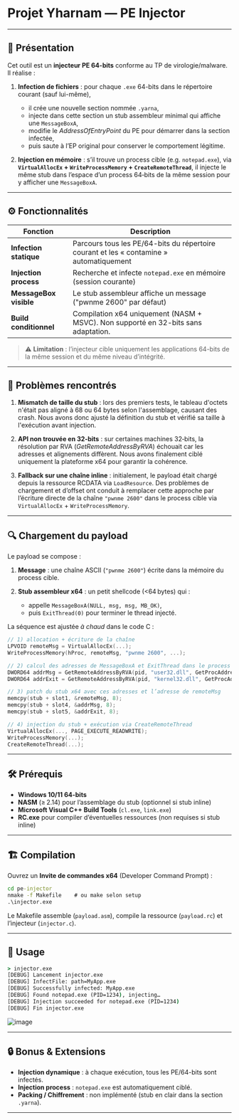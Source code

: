 # Projet Yharnam — PE Injector

---

## 📖 Présentation

Cet outil est un **injecteur PE 64-bits** conforme au TP de virologie/malware.
Il réalise :

1. **Infection de fichiers** : pour chaque `.exe` 64-bits dans le répertoire courant (sauf lui-même),

   * il crée une nouvelle section nommée `.yarna`,
   * injecte dans cette section un stub assembleur minimal qui affiche une `MessageBoxA`,
   * modifie le *AddressOfEntryPoint* du PE pour démarrer dans la section infectée,
   * puis saute à l’EP original pour conserver le comportement légitime.

2. **Injection en mémoire** : s’il trouve un process cible (e.g. `notepad.exe`), via **`VirtualAllocEx` + `WriteProcessMemory` + `CreateRemoteThread`**, il injecte le même stub
   dans l’espace d’un process 64‑bits de la même session pour y afficher une `MessageBoxA`.

---

## ⚙️ Fonctionnalités

| Fonction               | Description                                                                             |
| ---------------------- | --------------------------------------------------------------------------------------- |
| **Infection statique** | Parcours tous les PE/64-bits du répertoire courant et les « contamine » automatiquement |
| **Injection process**  | Recherche et infecte `notepad.exe` en mémoire (session courante)                        |
| **MessageBox visible** | Le stub assembleur affiche un message ("pwnme 2600" par défaut)                         |
| **Build conditionnel** | Compilation x64 uniquement (NASM + MSVC). Non supporté en 32-bits sans adaptation.      |

> ⚠️ **Limitation** : l’injecteur cible uniquement les applications 64-bits de la même session et du même niveau d’intégrité.

---

## 🐞 Problèmes rencontrés

1. **Mismatch de taille du stub**  : lors des premiers tests, le tableau d'octets n'était pas aligné à 68 ou 64 bytes selon l'assemblage, causant des crash. Nous avons donc ajusté la définition du stub et vérifié sa taille à l'exécution avant injection.

2. **API non trouvée en 32‑bits** : sur certaines machines 32‑bits, la résolution par RVA (*GetRemoteAddressByRVA*) échouait car les adresses et alignements diffèrent. Nous avons finalement ciblé uniquement la plateforme x64 pour garantir la cohérence.

3. **Fallback sur une chaîne inline** : initialement, le payload était chargé depuis la ressource RCDATA via `LoadResource`. Des problèmes de chargement et d’offset ont conduit à remplacer cette approche par l’écriture directe de la chaîne `"pwnme 2600"` dans le process cible via `VirtualAllocEx` + `WriteProcessMemory`.

---

## 🔍 Chargement du payload

Le payload se compose :

1. **Message** : une chaîne ASCII (`"pwnme 2600"`) écrite dans la mémoire du process cible.
2. **Stub assembleur x64** : un petit shellcode (<64 bytes) qui :

   * appelle `MessageBoxA(NULL, msg, msg, MB_OK)`,
   * puis `ExitThread(0)` pour terminer le thread injecté.

La séquence est ajustée *à chaud* dans le code C :

```c
// 1) allocation + écriture de la chaîne
LPVOID remoteMsg = VirtualAllocEx(...);
WriteProcessMemory(hProc, remoteMsg, "pwnme 2600", ...);

// 2) calcul des adresses de MessageBoxA et ExitThread dans le process cible
DWORD64 addrMsg = GetRemoteAddressByRVA(pid, "user32.dll", GetProcAddress(u32, "MessageBoxA"));
DWORD64 addrExit = GetRemoteAddressByRVA(pid, "kernel32.dll", GetProcAddress(k32, "ExitThread"));

// 3) patch du stub x64 avec ces adresses et l’adresse de remoteMsg
memcpy(stub + slot1, &remoteMsg, 8);
memcpy(stub + slot4, &addrMsg, 8);
memcpy(stub + slot5, &addrExit, 8);

// 4) injection du stub + exécution via CreateRemoteThread
VirtualAllocEx(..., PAGE_EXECUTE_READWRITE);
WriteProcessMemory(...);
CreateRemoteThread(...);
```

---

## 🛠️ Prérequis

* **Windows 10/11 64-bits**
* **NASM** (≥ 2.14) pour l’assemblage du stub (optionnel si stub inline)
* **Microsoft Visual C++ Build Tools** (`cl.exe`, `link.exe`)
* **RC.exe** pour compiler d’éventuelles ressources (non requises si stub inline)

---

## 🏗️ Compilation

Ouvrez un **Invite de commandes x64** (Developer Command Prompt) :

```bat
cd pe-injector
nmake -f Makefile    # ou make selon setup
.\injector.exe
```

Le Makefile assemble (`payload.asm`), compile la ressource (`payload.rc`) et l’injecteur (`injector.c`).

---

## 🚀 Usage

```bat
> injector.exe
[DEBUG] Lancement injector.exe
[DEBUG] InfectFile: path=MyApp.exe
[DEBUG] Successfully infected: MyApp.exe
[DEBUG] Found notepad.exe (PID=1234), injecting…
[DEBUG] Injection succeeded for notepad.exe (PID=1234)
[DEBUG] Fin injector.exe
```
![image](https://github.com/user-attachments/assets/16a03478-47d7-4531-8875-99ecb27a9389)

---

## 🔒 Bonus & Extensions

* **Injection dynamique** : à chaque exécution, tous les PE/64-bits sont infectés.
* **Injection process** : `notepad.exe` est automatiquement ciblé.
* **Packing / Chiffrement** : non implémenté (stub en clair dans la section `.yarna`).

---

